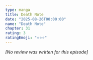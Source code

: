 ```yaml
---
type: manga
title: Death Note
date: "2025-08-26T00:00:00"
name: "Death Note"
chapter: 31
rating: 3
ratingEmoji: "⭐️⭐️⭐️"
---
```


_[No review was written for this episode]_